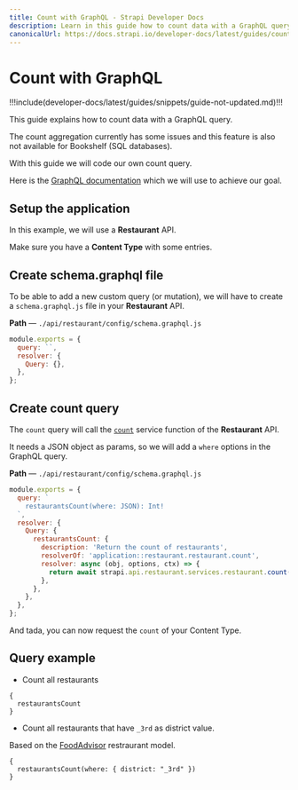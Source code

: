 ```yaml
---
title: Count with GraphQL - Strapi Developer Docs
description: Learn in this guide how to count data with a GraphQL query.
canonicalUrl: https://docs.strapi.io/developer-docs/latest/guides/count-graphql.html
---
```


# Count with GraphQL

!!!include(developer-docs/latest/guides/snippets/guide-not-updated.md)!!!

This guide explains how to count data with a GraphQL query.

The count aggregation currently has some issues and this feature is also not available for Bookshelf (SQL databases).

With this guide we will code our own count query.

Here is the [GraphQL documentation](/developer-docs/latest/plugins/graphql.md#customization) which we will use to achieve our goal.

## Setup the application

In this example, we will use a **Restaurant** API.

Make sure you have a **Content Type** with some entries.

## Create schema.graphql file

To be able to add a new custom query (or mutation), we will have to create a `schema.graphql.js` file in your **Restaurant** API.

**Path** — `./api/restaurant/config/schema.graphql.js`

```js
module.exports = {
  query: ``,
  resolver: {
    Query: {},
  },
};
```

## Create count query

The `count` query will call the [`count`](/developer-docs/latest/development/backend-customization/services.md#core-services) service function of the **Restaurant** API.

It needs a JSON object as params, so we will add a `where` options in the GraphQL query.

**Path** — `./api/restaurant/config/schema.graphql.js`

```js
module.exports = {
  query: `
    restaurantsCount(where: JSON): Int!
  `,
  resolver: {
    Query: {
      restaurantsCount: {
        description: 'Return the count of restaurants',
        resolverOf: 'application::restaurant.restaurant.count',
        resolver: async (obj, options, ctx) => {
          return await strapi.api.restaurant.services.restaurant.count(options.where || {});
        },
      },
    },
  },
};
```

And tada, you can now request the `count` of your Content Type.

## Query example

- Count all restaurants

```
{
  restaurantsCount
}
```

- Count all restaurants that have `_3rd` as district value.

Based on the [FoodAdvisor](https://github.com/strapi/foodadvisor) restraurant model.

```
{
  restaurantsCount(where: { district: "_3rd" })
}
```
